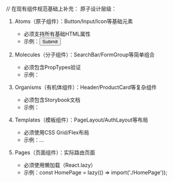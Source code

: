 // 在现有组件规范基础上补充：
原子设计层级：
1. Atoms（原子组件）：Button/Input/Icon等基础元素
   - 必须支持所有基础HTML属性
   - 示例：<Button aria-label="submit">Submit</Button>

2. Molecules（分子组件）：SearchBar/FormGroup等简单组合
   - 必须包含PropTypes验证
   - 示例：<SearchBar onSearch={handleSearch} />

3. Organisms（有机体组件）：Header/ProductCard等复杂组件
   - 必须包含Storybook文档
   - 示例：<ProductCard game={gameData} />

4. Templates（模板组件）：PageLayout/AuthLayout等布局
   - 必须使用CSS Grid/Flex布局
   - 示例：<GameDetailLayout>...</GameDetailLayout>

5. Pages（页面组件）：实际路由页面
   - 必须使用懒加载（React.lazy）
   - 示例：const HomePage = lazy(() => import('./HomePage')); 